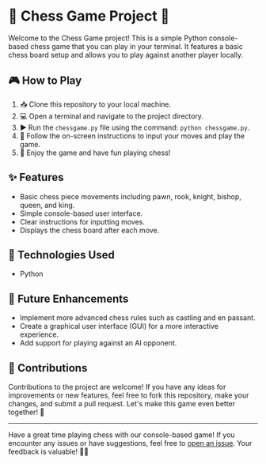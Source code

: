 # 🌟 Chess Game Project 🌟

Welcome to the Chess Game project! This is a simple Python console-based chess game that you can play in your terminal. It features a basic chess board setup and allows you to play against another player locally.

## 🎮 How to Play

1. 📥 Clone this repository to your local machine.
2. 💻 Open a terminal and navigate to the project directory.
3. ▶️ Run the `chessgame.py` file using the command: `python chessgame.py`.
4. 📜 Follow the on-screen instructions to input your moves and play the game.
5. 🎉 Enjoy the game and have fun playing chess!

## ✨ Features

- Basic chess piece movements including pawn, rook, knight, bishop, queen, and king.
- Simple console-based user interface.
- Clear instructions for inputting moves.
- Displays the chess board after each move.

## 🚀 Technologies Used

- Python

## 🌈 Future Enhancements

- Implement more advanced chess rules such as castling and en passant.
- Create a graphical user interface (GUI) for a more interactive experience.
- Add support for playing against an AI opponent.

## 👏 Contributions

Contributions to the project are welcome! If you have any ideas for improvements or new features, feel free to fork this repository, make your changes, and submit a pull request. Let's make this game even better together! 🤝

---

Have a great time playing chess with our console-based game! If you encounter any issues or have suggestions, feel free to [open an issue](https://github.com/yourusername/chess-game/issues). Your feedback is valuable! 💬🙌
